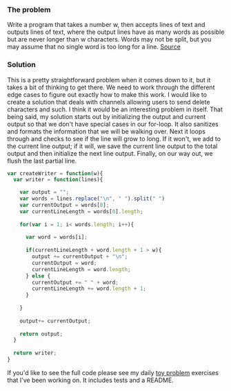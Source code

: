 ### The problem

Write a program that takes a number w, then accepts lines of text and outputs lines of text, where the output lines have as many words as possible but are never longer than w characters.
Words may not be split, but you may assume that no single word is too long for a line. 
[Source](http://c2.com/cgi/wiki?TelegramProblem)

### Solution

This is a pretty straightforward problem when it comes down to it, but it takes a bit of thinking to get there.
We need to work through the different edge cases to figure out exactly how to make this work.
I would like to create a solution that deals with channels allowing users to send delete characters and such.
I think it would be an interesting problem in itself.
That being said, my solution starts out by initializing the output and current output so that we don't have special cases in our for-loop.
It also sanitizes and formats the information that we will be walking over.
Next it loops through and checks to see if the line will grow to long.
If it won't, we add to the current line output; if it will, we save the current line output to the total output and then initialize the next line output.
Finally, on our way out, we flush the last partial line.

```javascript
var createWriter = function(w){
  var writer = function(lines){

    var output = "";
    var words = lines.replace("\n", " ").split(" ")
    var currentOutput = words[0];
    var currentLineLength = words[0].length;
    
    for(var i = 1; i< words.length; i++){
      
      var word = words[i];
      
      if(currentLineLength + word.length + 1 > w){
        output += currentOutput + "\n";
        currentOutput = word;
        currentLineLength = word.length;
      } else {
        currentOutput += " " + word;
        currentLineLength += word.length + 1;
      }
    
    }
    
    output+= currentOutput;
    
    return output;
  }
  
  return writer;
}
```

If you'd like to see the full code please see my daily [toy problem](https://github.com/charltonaustin/toy-problems/tree/master/telegram-problem) exercises that I've been working on.
It includes tests and a README.
